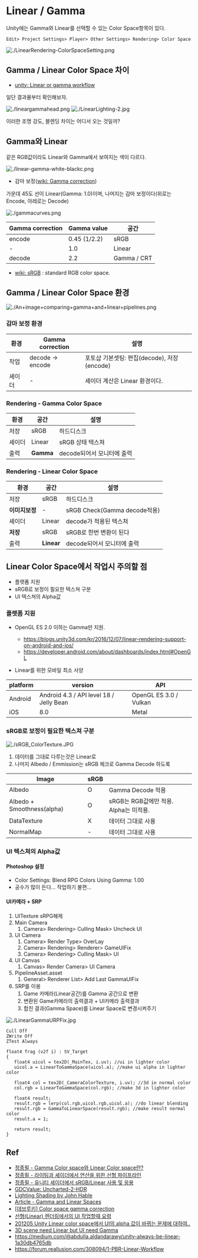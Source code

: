 # Linear / Gamma

Unity에는 Gamma와 Linear를 선택할 수 있는 Color Space항목이 있다.

`Edit> Project Settings> Player> Other Settings> Rendering> Color Space`

![./LinearRendering-ColorSpaceSetting.png](./LinearRendering-ColorSpaceSetting.png)

## Gamma / Linear Color Space 차이

- [unity: Linear or gamma workflow](https://docs.unity3d.com/2021.1/Documentation/Manual/LinearRendering-LinearOrGammaWorkflow.html)

일단 결과물부터 확인해보자.

![./lineargammahead.png](./lineargammahead.png)
![./LinearLighting-2.jpg](./LinearLighting-2.jpg)

이러한 조명 강도, 블렌딩 차이는 어디서 오는 것일까?

## Gamma와 Linear

같은 RGB값이라도 Linear와 Gamma에서 보여지는 색이 다르다.

![./linear-gamma-white-blackc.png](./linear-gamma-white-blackc.png)

- 감마 보정([wiki: Gamma correction](https://en.wikipedia.org/w/index.php?title=Gamma_correction))

가운데 45도 선이 Linear(Gamma: 1.0)이며, 나머지는 감마 보정이다(위로는 Encode, 아레로는 Decode)

![./gammacurves.png](./gammacurves.png)

| Gamma correction | Gamma value  | 공간        |
|------------------|--------------|-------------|
| encode           | 0.45 (1/2.2) | sRGB        |
| -                | 1.0          | Linear      |
| decode           | 2.2          | Gamma / CRT |

- [wiki: sRGB](https://en.wikipedia.org/wiki/SRGB) : standard RGB color space.

## Gamma / Linear Color Space 환경

![./An+image+comparing+gamma+and+linear+pipelines.png](./An+image+comparing+gamma+and+linear+pipelines.png)

### 감마 보정 환경

| 환경   | Gamma correction | 설명                                        |
|--------|------------------|---------------------------------------------|
| 작업   | decode -> encode | 포토샵 기본셋팅: 편집(decode), 저장(encode) |
| 셰이더 | -                | 셰이더 계산은 Linear 환경이다.              |

### Rendering - Gamma Color Space

| 환경           | 공간      | 설명                       |
|----------------|-----------|----------------------------|
| 저장           | sRGB      | 하드디스크                 |
| 셰이더         | Linear    | sRGB 상태 텍스쳐           |
| 출력           | __Gamma__ | decode되어서 모니터에 출력 |

### Rendering - Linear Color Space

| 환경           | 공간       | 설명                         |
|----------------|------------|------------------------------|
| 저장           | sRGB       | 하드디스크                   |
| __이미지보정__ | -          | sRGB Check(Gamma decode적용) |
| 셰이더         | Linear     | decode가 적용된 텍스쳐       |
| __저장__       | sRGB       | sRGB로 한번 변환이 된다      |
| 출력           | __Linear__ | decode되어서 모니터에 출력   |

## Linear Color Space에서 작업시 주의할 점

- 플렛폼 지원
- sRGB로 보정이 필요한 텍스쳐 구분
- UI 텍스쳐의 Alpha값

### 플렛폼 지원

- OpenGL ES 2.0 이하는 Gamma만 지원.
  - <https://blogs.unity3d.com/kr/2016/12/07/linear-rendering-support-on-android-and-ios/>
  - <https://developer.android.com/about/dashboards/index.html#OpenGL>

- Linear를 위한 모바일 최소 사양

| platform | version                                 | API                    |
|----------|-----------------------------------------|------------------------|
| Android  | Android 4.3 / API level 18 / Jelly Bean | OpenGL ES 3.0 / Vulkan |
| iOS      | 8.0                                     | Metal                  |

### sRGB로 보정이 필요한 텍스쳐 구분

![./sRGB_ColorTexture.JPG](./sRGB_ColorTexture.JPG)

1. 데이터를 그대로 다루는것은 Linear로
2. 나머지 Albedo / Emmission는 sRGB 체크로 Gamma Decode 하도록

| Image                      | sRGB |                                        |
|----------------------------|------|----------------------------------------|
| Albedo                     | O    | Gamma Decode 적용                      |
| Albedo + Smoothness(alpha) | O    | sRGB는 RGB값에만 적용. Alpha는 미적용. |
| DataTexture                | X    | 데이터 그대로 사용                     |
| NormalMap                  | -    | 데이터 그대로 사용                     |

### UI 텍스쳐의 Alpha값

#### Photoshop 설정

- Color Settings: Blend RPG Colors Using Gamma: 1.00
- 공수가 많이 든다... 작업하기 불편...

#### UI카메라 + SRP

1. UITexture sRPG해제
2. Main Camera
   1. Camera> Rendering> Culling Mask> Uncheck UI
3. UI Camera
   1. Camera> Render Type> OverLay
   2. Camera> Rendering> Renderer> GameUIFix
   3. Camera> Rendering> Culling Mask> UI
4. UI Canvas
   1. Canvas> Render Camera> UI Camera
5. PipelineAsset.asset
   1. General> Renderer List> Add Last GammaUIFix
6. SRP를 이용
   1. Game 카메라(Linear공간)를 Gamma 공간으로 변환
   2. 변환된 Game카메라의 출력결과 + UI카메라 출력결과
   3. 합친 결과(Gamma Space)를 Linear Space로 변경시켜주기

![./LinearGammaURPFix.jpg](./LinearGammaURPFix.jpg)

``` hlsl
Cull Off
ZWrite Off
ZTest Always

float4 frag (v2f i) : SV_Target
{
   float4 uicol = tex2D(_MainTex, i.uv); //ui in lighter color
   uicol.a = LinearToGammaSpace(uicol.a); //make ui alpha in lighter color

   float4 col = tex2D(_CameraColorTexture, i.uv); //3d in normal color
   col.rgb = LinearToGammaSpace(col.rgb); //make 3d in lighter color

   float4 result;
   result.rgb = lerp(col.rgb,uicol.rgb,uicol.a); //do linear blending
   result.rgb = GammaToLinearSpace(result.rgb); //make result normal color
   result.a = 1;

   return result;
}
```

## Ref

- [정종필 - Gamma Color space와 Linear Color space란?](https://www.youtube.com/watch?v=Xwlm5V-bnBc)
- [정종필 - 라이팅과 셰이더에서 연산을 위한 선형 파이프라인](https://www.youtube.com/watch?v=oVyqLhVrjhY)
- [정종필 - 유니티 셰이더에서 sRGB/Linear 사용 및 응용](https://www.youtube.com/watch?v=lUvsEfqOkUo)
- [GDCValue: Uncharted-2-HDR](https://www.gdcvault.com/play/1012351/Uncharted-2-HDR)
- [Lighting Shading by John Hable](https://www.slideshare.net/naughty_dog/lighting-shading-by-john-hable)
- [Article - Gamma and Linear Spaces](http://www.codinglabs.net/article_gamma_vs_linear.aspx)
- [[데브루키] Color space gamma correction](https://www.slideshare.net/agebreak/color-space-gamma-correction)
- [선형(Linear) 렌더링에서의 UI 작업할때 요령](https://chulin28ho.tistory.com/476)
- [201205 Unity Linear color space에서 UI의 alpha 값이 바뀌는 문제에 대하여..](https://illu.tistory.com/1430)
- [3D scene need Linear but UI need Gamma](https://cmwdexint.com/2019/05/30/3d-scene-need-linear-but-ui-need-gamma/)
- https://medium.com/@abdulla.aldandarawy/unity-always-be-linear-1a30db4765db
- https://forum.reallusion.com/308094/1-PBR-Linear-Workflow